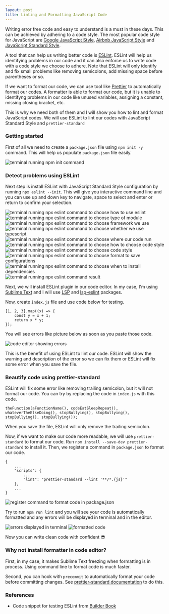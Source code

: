 ```yaml
---
layout: post
title: Linting and Formatting JavaScript Code
---
```


Writing error free code and easy to understand is a must in these days. This can be achieved by adhering to a code style. The most popular code style for JavaScript are [Google JavaScript Style](https://google.github.io/styleguide/jsguide.html), [Airbnb JavaScript Style](https://airbnb.io/javascript/) and [JavaScript Standard Style](https://standardjs.com/).

A tool that can help us writing better code is [ESLint](https://eslint.org/). ESLint will help us identifying problems in our code and it can also enforce us to write code with a code style we choose to adhere. Note that ESLint will only identify and fix small problems like removing semicolons, add missing space before parentheses or so.

If we want to format our code, we can use tool like [Prettier](https://prettier.io/) to automatically format our codes. A formatter is able to format our code, but it is unable to identifyng problems in our code like unused variables, assigning a constant, missing closing bracket, etc.

This is why we need both of them and I will show you how to lint and format JavaScript codes. We will use ESLint to lint our codes with JavaScript Standard Style and `prettier-standard`

### Getting started

First of all we need to create a `package.json` file using `npm init -y` command. This will help us populate `package.json` file easily.

![terminal running npm init command](/assets/images/2020-10-12-linting-and-formatting-javascript-code--01.png)

### Detect problems using ESLint

Next step is install ESLint with JavaScript Standard Style configuration by running `npx eslint --init`. This will give you interactive command line and you can use up and down key to navigate, space to select and enter or return to confirm your selection.

![terminal running npx eslint command to choose how to use eslint](/assets/images/2020-10-12-linting-and-formatting-javascript-code--02.png)
![terminal running npx eslint command to choose type of module](/assets/images/2020-10-12-linting-and-formatting-javascript-code--03.png)
![terminal running npx eslint command to choose framework we use](/assets/images/2020-10-12-linting-and-formatting-javascript-code--04.png)
![terminal running npx eslint command to choose whether we use typescript](/assets/images/2020-10-12-linting-and-formatting-javascript-code--05.png)
![terminal running npx eslint command to choose where our code run](/assets/images/2020-10-12-linting-and-formatting-javascript-code--06.png)
![terminal running npx eslint command to choose how to choose code style](/assets/images/2020-10-12-linting-and-formatting-javascript-code--07.png)
![terminal running npx eslint command to choose code style](/assets/images/2020-10-12-linting-and-formatting-javascript-code--08.png)
![terminal running npx eslint command to choose format to save configurations](/assets/images/2020-10-12-linting-and-formatting-javascript-code--09.png)
![terminal running npx eslint command to choose when to install dependencies](/assets/images/2020-10-12-linting-and-formatting-javascript-code--10.png)
![terminal running npx eslint command result](/assets/images/2020-10-12-linting-and-formatting-javascript-code--11.png)

Next, we will install ESLint plugin in our code editor. In my case, I'm using [Sublime Text](https://www.sublimetext.com) and I will use [LSP](https://packagecontrol.io/packages/LSP) and [lsp-eslint](https://packagecontrol.io/packages/LSP-eslint) packages.

Now, create `index.js` file and use code below for testing.

```
[1, 2, 3].map((x) => {
    const y = x + 1;
    return x * y;
});

```

You will see errors like picture below as soon as you paste those code.

![code editor showing errors](/assets/images/2020-10-12-linting-and-formatting-javascript-code--12.png)

This is the benefit of using ESLint to lint our code. ESLint will show the warning and description of the error so we can fix them or ESLint will fix some error when you save the file.

### Beautify code using prettier-standard

ESLint will fix some error like removing trailing semicolon, but it will not format our code. You can try by replacing the code in `index.js` with this code.

```
theFunction(aFunctionName(), codeEatSleepRepeat(), whateverTheElseDoing(), stopBullying(), stopBullying(), stopBullying(), stopBullying());
```

When you save the file, ESLint will only remove the trailing semicolon.

Now, if we want to make our code more readable, we will use `prettier-standard` to format our code. Run `npm install --save-dev prettier-standard` to install it.
Then, we register a command in `package.json` to format our code.

```
{
	...
	"scripts": {
		...
		"lint": "prettier-standard --lint '**/*.{js}'"
	},
	...
}
```

![register command to format code in package.json](/assets/images/2020-10-12-linting-and-formatting-javascript-code--13.png)

Try to run `npm run lint` and you will see your code is automatically formatted and any errors will be displayed in terminal and in the editor.

![errors displayed in terminal](/assets/images/2020-10-12-linting-and-formatting-javascript-code--14.png)
![formatted code](/assets/images/2020-10-12-linting-and-formatting-javascript-code--15.png)

Now you can write clean code with confident 😎

### Why not install formatter in code editor?

First, in my case, it makes Sublime Text freezing when formatting is in process. Using command line to format code is much faster.

Second, you can hook with `precommit` to automatically format your code before committing changes. See [prettier-standard documentation](https://github.com/sheerun/prettier-standard#examples) to do this.

### References

- Code snippet for testing ESLint from [Builder Book](https://builderbook.org/books/builder-book/app-structure-next-js-hoc-material-ui-server-side-rendering-styles#eslint-and-prettier)